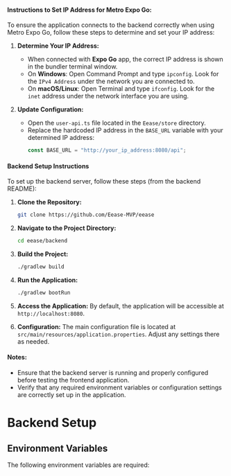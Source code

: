 #### Instructions to Set IP Address for Metro Expo Go:

To ensure the application connects to the backend correctly when using Metro Expo Go, follow these steps to determine and set your IP address:

1. **Determine Your IP Address:**

   - When connected with **Expo Go** app, the correct IP address is shown in the bundler terminal window.
   - On **Windows**: Open Command Prompt and type `ipconfig`. Look for the `IPv4 Address` under the network you are connected to.
   - On **macOS/Linux**: Open Terminal and type `ifconfig`. Look for the `inet` address under the network interface you are using.

2. **Update Configuration:**
   - Open the `user-api.ts` file located in the `Eease/store` directory.
   - Replace the hardcoded IP address in the `BASE_URL` variable with your determined IP address:
     ```typescript
     const BASE_URL = "http://your_ip_address:8080/api";
     ```

#### Backend Setup Instructions

To set up the backend server, follow these steps (from the backend README):

1. **Clone the Repository:**

   ```bash
   git clone https://github.com/Eease-MVP/eease
   ```

2. **Navigate to the Project Directory:**

   ```bash
   cd eease/backend
   ```

3. **Build the Project:**

   ```bash
   ./gradlew build
   ```

4. **Run the Application:**

   ```bash
   ./gradlew bootRun
   ```

5. **Access the Application:**
   By default, the application will be accessible at `http://localhost:8080`.

6. **Configuration:**
   The main configuration file is located at `src/main/resources/application.properties`. Adjust any settings there as needed.

#### Notes:

- Ensure that the backend server is running and properly configured before testing the frontend application.
- Verify that any required environment variables or configuration settings are correctly set up in the application.

# Backend Setup

## Environment Variables

The following environment variables are required:
